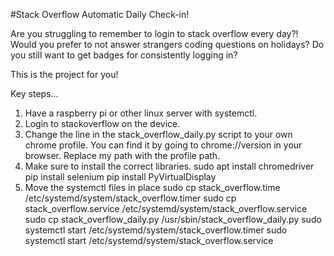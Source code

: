 #Stack Overflow Automatic Daily Check-in!

Are you struggling to remember to login to stack overflow every day?!
Would you prefer to not answer strangers coding questions on holidays?
Do you still want to get badges for consistently logging in?

This is the project for you!

Key steps...
1. Have a raspberry pi or other linux server with systemctl.
2. Login to stackoverflow on the device.
3. Change the line in the stack_overflow_daily.py script to your own 
chrome profile.
You can find it by going to chrome://version in your browser.
Replace my path with the profile path.
4. Make sure to install the correct libraries.
sudo apt install chromedriver
pip install selenium
pip install PyVirtualDisplay
5. Move the systemctl files in place 
sudo cp stack_overflow.time /etc/systemd/system/stack_overflow.timer
sudo cp stack_overflow.service /etc/systemd/system/stack_overflow.service
sudo cp stack_overflow_daily.py /usr/sbin/stack_overflow_daily.py
sudo systemctl start /etc/systemd/system/stack_overflow.timer
sudo systemctl start /etc/systemd/system/stack_overflow.service




